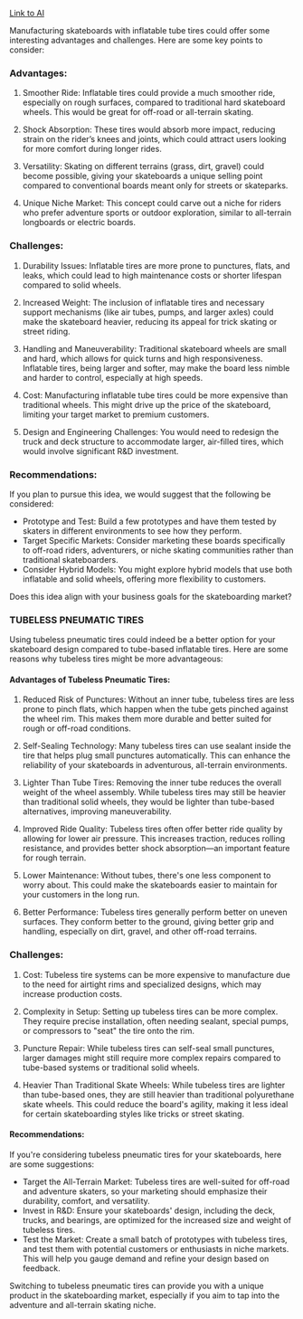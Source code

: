 [Link to AI](https://chatgpt.com/c/66ee217f-de64-8006-a720-4e307903cce8)


Manufacturing skateboards with inflatable tube tires could offer some interesting advantages and challenges. Here are some key points to consider:

### Advantages:

1. Smoother Ride: Inflatable tires could provide a much smoother ride, especially on rough surfaces, compared to traditional hard skateboard wheels. This would be great for off-road or all-terrain skating.

2. Shock Absorption: These tires would absorb more impact, reducing strain on the rider’s knees and joints, which could attract users looking for more comfort during longer rides.

3. Versatility: Skating on different terrains (grass, dirt, gravel) could become possible, giving your skateboards a unique selling point compared to conventional boards meant only for streets or skateparks.

4. Unique Niche Market: This concept could carve out a niche for riders who prefer adventure sports or outdoor exploration, similar to all-terrain longboards or electric boards.

### Challenges:

1. Durability Issues: Inflatable tires are more prone to punctures, flats, and leaks, which could lead to high maintenance costs or shorter lifespan compared to solid wheels.

2. Increased Weight: The inclusion of inflatable tires and necessary support mechanisms (like air tubes, pumps, and larger axles) could make the skateboard heavier, reducing its appeal for trick skating or street riding.

3. Handling and Maneuverability: Traditional skateboard wheels are small and hard, which allows for quick turns and high responsiveness. Inflatable tires, being larger and softer, may make the board less nimble and harder to control, especially at high speeds.

4. Cost: Manufacturing inflatable tube tires could be more expensive than traditional wheels. This might drive up the price of the skateboard, limiting your target market to premium customers.

5. Design and Engineering Challenges: You would need to redesign the truck and deck structure to accommodate larger, air-filled tires, which would involve significant R&D investment.

### Recommendations:

If you plan to pursue this idea, we would suggest that the following be considered:

- Prototype and Test: Build a few prototypes and have them tested by skaters in different environments to see how they perform.
- Target Specific Markets: Consider marketing these boards specifically to off-road riders, adventurers, or niche skating communities rather than traditional skateboarders.
- Consider Hybrid Models: You might explore hybrid models that use both inflatable and solid wheels, offering more flexibility to customers.

Does this idea align with your business goals for the skateboarding market?

### TUBELESS PNEUMATIC TIRES

Using tubeless pneumatic tires could indeed be a better option for your skateboard design compared to tube-based inflatable tires. Here are some reasons why tubeless tires might be more advantageous:

#### Advantages of Tubeless Pneumatic Tires:

1. Reduced Risk of Punctures: Without an inner tube, tubeless tires are less prone to pinch flats, which happen when the tube gets pinched against the wheel rim. This makes them more durable and better suited for rough or off-road conditions.

2. Self-Sealing Technology: Many tubeless tires can use sealant inside the tire that helps plug small punctures automatically. This can enhance the reliability of your skateboards in adventurous, all-terrain environments.

3. Lighter Than Tube Tires: Removing the inner tube reduces the overall weight of the wheel assembly. While tubeless tires may still be heavier than traditional solid wheels, they would be lighter than tube-based alternatives, improving maneuverability.

4. Improved Ride Quality: Tubeless tires often offer better ride quality by allowing for lower air pressure. This increases traction, reduces rolling resistance, and provides better shock absorption—an important feature for rough terrain.

5. Lower Maintenance: Without tubes, there's one less component to worry about. This could make the skateboards easier to maintain for your customers in the long run.

6. Better Performance: Tubeless tires generally perform better on uneven surfaces. They conform better to the ground, giving better grip and handling, especially on dirt, gravel, and other off-road terrains.

### Challenges:

1. Cost: Tubeless tire systems can be more expensive to manufacture due to the need for airtight rims and specialized designs, which may increase production costs.

2. Complexity in Setup: Setting up tubeless tires can be more complex. They require precise installation, often needing sealant, special pumps, or compressors to "seat" the tire onto the rim.

3. Puncture Repair: While tubeless tires can self-seal small punctures, larger damages might still require more complex repairs compared to tube-based systems or traditional solid wheels.

4. Heavier Than Traditional Skate Wheels: While tubeless tires are lighter than tube-based ones, they are still heavier than traditional polyurethane skate wheels. This could reduce the board's agility, making it less ideal for certain skateboarding styles like tricks or street skating.

#### Recommendations:

If you're considering tubeless pneumatic tires for your skateboards, here are some suggestions:

- Target the All-Terrain Market: Tubeless tires are well-suited for off-road and adventure skaters, so your marketing should emphasize their durability, comfort, and versatility.
- Invest in R&D: Ensure your skateboards' design, including the deck, trucks, and bearings, are optimized for the increased size and weight of tubeless tires.
- Test the Market: Create a small batch of prototypes with tubeless tires, and test them with potential customers or enthusiasts in niche markets. This will help you gauge demand and refine your design based on feedback.

Switching to tubeless pneumatic tires can provide you with a unique product in the skateboarding market, especially if you aim to tap into the adventure and all-terrain skating niche.
